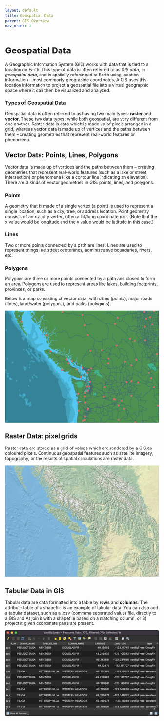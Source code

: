 ```yaml
---
layout: default
title: Geospatial Data
parent: GIS Overview
nav_order: 2
---
```


# Geospatial Data

A Geographic Information System (GIS) works with data that is tied to a location on Earth. This type of data is often referred to as *GIS data*, or *geospatial data*, and is spatially referenced to Earth using location information – most commonly geographic coordinates. A GIS uses this location information to project a geospatial file into a virtual geographic space where it can then be visualized and analyzed.

### Types of Geospatial Data

Geospatial data is often referred to as having two main types: **raster** and **vector**. These two data types, while both geospatial, are very different from one another. Raster data is data which is made up of pixels arranged in a grid, whereas vector data is made up of vertices and the paths between them – creating geometries that represent real-world features or phenomena.

## Vector Data: Points, Lines, Polygons
Vector data is made up of vertices and the paths between them – creating geometries that represent real-world features (such as a lake or street intersection) or phenomena (like a contour line indicating an elevation). There are 3 kinds of vector geometries in GIS: points, lines, and polygons.
<br>
### Points
A geometry that is made of a single vertex (a point) is used to represent a single location, such as a city, tree, or address location. Point geometry consists of an x and y vertex, often a lat/long coordinate pair. (Note that the x value would be longitude and the y value would be latitude in this case.) 
<br>
### Lines
Two or more points connected by a path are lines. Lines are used to represent things like street centerlines, administrative boundaries, rivers, etc.
<br>
### Polygons
Polygons are three or more points connected by a path and closed to form an area. Polygons are used to represent areas like lakes, building footprints, provinces, or parks.    

Below is a map consisting of vector data, with cities (points), major roads (lines), land/water (polygons), and parks (polygons). 

![Vector Map of PNW](./images/vector-map.png)
<br>

## Raster Data: pixel grids
Raster data are stored as a grid of values which are rendered by a GIS as coloured pixels. Continuous geospatial features such as satellite imagery, topography, or the results of spatial calculations are raster data. 

![Raster Map of PNW](./images/raster-map.png)
<br>
## Tabular Data in GIS
Tabular data are data formatted into a table by **rows** and **columns**. The attribute table of a shapefile is an example of tabular data. You can also add a tabular dataset, such as a .csv (commma separated value) file, directly to a GIS and A) join it with a shapefile based on a matching column, or B) project it given coordinate pairs are present.

![Tabular Data](./images/tabular-data_20220527.png)
